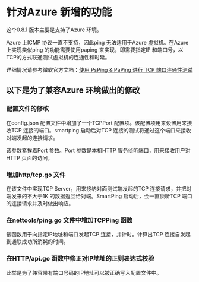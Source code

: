 # 针对Azure 新增的功能

这个0.8.1 版本主要是支持了Azure 环境。

Azure 上ICMP 协议一直不支持，因此ping 无法适用于Azure 虚拟机。在Azure 上实现类似ping 的功能需要使用paping 来实现，即需要指定IP 和端口号，以TCP的方式联通测试虚拟机的连通性和时延。

详细情况请参考微软官方文档：[使用 PsPing & PaPing 进行 TCP 端口连通性测试](https://docs.azure.cn/zh-cn/articles/azure-operations-guide/virtual-network/aog-virtual-network-tcp-psping-paping-connectivity)

## 以下是为了兼容Azure 环境做出的修改


### 配置文件的修改

在config.json 配置文件中增加了一个TCPPort 配置项。该配置项用来设置用来接收TCP 连接的端口。smartping 启动后对TCP 连接的测试将通过这个端口来接收对端发起的连接请求。

该参数紧挨着Port 参数。Port 参数是本机HTTP 服务侦听端口，用来接收用户对HTTP 页面的访问。


### 增加http/tcp.go 文件

在该文件中实现TCP Server，用来接纳对面测试端发起的TCP 连接请求，并把对端发来的不大于1K 的数据返回给对端。SmartPing 启动后，会一直侦听TCP 端口的连接请求并及时做出响应。


### 在nettools/ping.go 文件中增加TCPPing 函数

该函数用于向指定IP地址和端口发起TCP 连接，并计时。计算出TCP 连接自发起到通联成功所消耗的时间。

### 在HTTP/api.go 函数中修正对IP地址的正则表达式校验

此举是为了兼容带有端口号码的IP地址可以被正确写入配置文件中。
